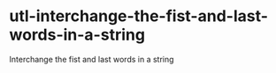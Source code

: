 # utl-interchange-the-fist-and-last-words-in-a-string
Interchange the fist and last words in a string 

